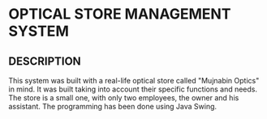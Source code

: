 # OPTICAL STORE MANAGEMENT SYSTEM

## DESCRIPTION
This system was built with a real-life optical store called "Mujnabin Optics" in mind. It was built taking into account their specific functions and needs. The store is a small one, with only two employees, the owner and his assistant. The programming has been done using Java Swing.